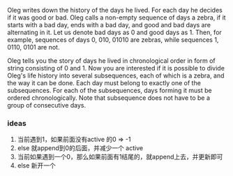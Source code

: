 Oleg writes down the history of the days he lived. For each day he decides if it was good or bad. Oleg calls a non-empty
sequence of days a zebra, if it starts with a bad day, ends with a bad day, and good and bad days are alternating in it.
Let us denote bad days as 0 and good days as 1. Then, for example, sequences of days 0, 010, 01010 are zebras, while
sequences 1, 0110, 0101 are not.

Oleg tells you the story of days he lived in chronological order in form of string consisting of 0 and 1. Now you are
interested if it is possible to divide Oleg's life history into several subsequences, each of which is a zebra, and the
way it can be done. Each day must belong to exactly one of the subsequences. For each of the subsequences, days forming
it must be ordered chronologically. Note that subsequence does not have to be a group of consecutive days.

### ideas

1. 当前遇到1，如果前面没有active 的0 => -1
2. else 就append到0的后面，并减少一个 active
3. 当前如果遇到一个0，那么如果前面有1结尾的，就append上去，并更新即可
4. else 新开一个